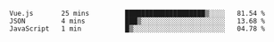 <!--START_SECTION:waka-->

```text
Vue.js       25 mins         ████████████████████▒░░░░   81.54 %
JSON         4 mins          ███▒░░░░░░░░░░░░░░░░░░░░░   13.68 %
JavaScript   1 min           █▒░░░░░░░░░░░░░░░░░░░░░░░   04.78 %
```

<!--END_SECTION:waka-->

